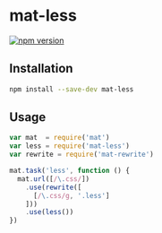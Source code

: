 # mat-less

[![npm version](https://badge.fury.io/js/mat-less.svg)](http://badge.fury.io/js/mat-less)

## Installation

```sh
npm install --save-dev mat-less
```

## Usage

```javascript
var mat  = require('mat')
var less = require('mat-less')
var rewrite = require('mat-rewrite')

mat.task('less', function () {
  mat.url([/\.css/])
    .use(rewrite([
      [/\.css/g, '.less']
    ]))
    .use(less())
})
```